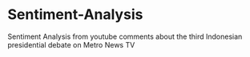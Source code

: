 # Sentiment-Analysis
Sentiment Analysis from youtube comments about the third Indonesian presidential debate on Metro News TV
